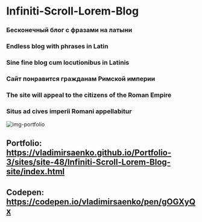 # Infiniti-Scroll-Lorem-Blog

### Бесконечный блог с фразами на латыни 
### Endless blog with phrases in Latin
### Sine fine blog cum locutionibus in Latinis

### Сайт понравится гражданам Римской империи 
### The site will appeal to the citizens of the Roman Empire
### Situs ad cives imperii Romani appellabitur

![img-portfolio](https://user-images.githubusercontent.com/56477695/147405436-7965cb75-380e-4ee8-a1cb-04d124b815f7.jpg)

## Portfolio: https://vladimirsaenko.github.io/Portfolio-3/sites/site-48/Infiniti-Scroll-Lorem-Blog-site/index.html

## Codepen: https://codepen.io/vladimirsaenko/pen/gOGXyQx
